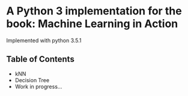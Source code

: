 # A Python 3 implementation for the book: Machine Learning in Action

Implemented with python 3.5.1

## Table of Contents

* kNN
* Decision Tree
* Work in progress...